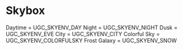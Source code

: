 # Skybox

Daytime = UGC_SKYENV_DAY
Night = UGC_SKYENV_NIGHT
Dusk = UGC_SKYENV_EVE
City = UGC_SKYENV_CITY
Colorful Sky = UGC_SKYENV_COLORFULSKY
Frost Galaxy = UGC_SKYENV_SNOW